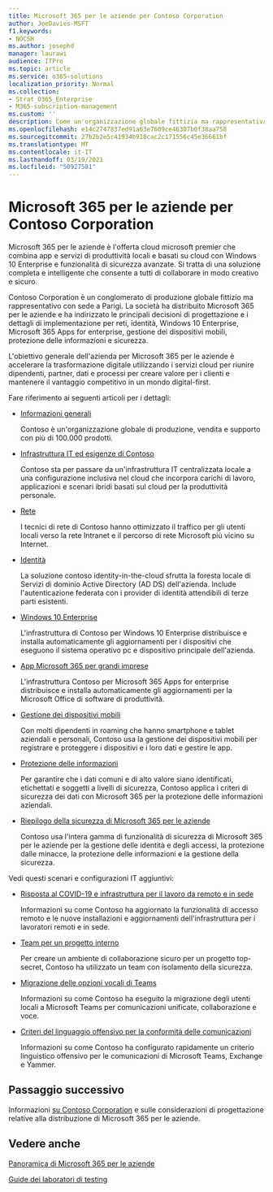 ```yaml
---
title: Microsoft 365 per le aziende per Contoso Corporation
author: JoeDavies-MSFT
f1.keywords:
- NOCSH
ms.author: josephd
manager: laurawi
audience: ITPro
ms.topic: article
ms.service: o365-solutions
localization_priority: Normal
ms.collection:
- Strat_O365_Enterprise
- M365-subscription-management
ms.custom: ''
description: Come un'organizzazione globale fittizia ma rappresentativa ha adottato Microsoft 365 per le aziende.
ms.openlocfilehash: e14c2747837ed91a63e7609ce46307b0f38aa758
ms.sourcegitcommit: 27b2b2e5c41934b918cac2c171556c45e36661bf
ms.translationtype: MT
ms.contentlocale: it-IT
ms.lasthandoff: 03/19/2021
ms.locfileid: "50927581"
---
```

# <a name="microsoft-365-for-enterprise-for-the-contoso-corporation"></a>Microsoft 365 per le aziende per Contoso Corporation

Microsoft 365 per le aziende è l'offerta cloud microsoft premier che combina app e servizi di produttività locali e basati su cloud con Windows 10 Enterprise e funzionalità di sicurezza avanzate. Si tratta di una soluzione completa e intelligente che consente a tutti di collaborare in modo creativo e sicuro.

Contoso Corporation è un conglomerato di produzione globale fittizio ma rappresentativo con sede a Parigi. La società ha distribuito Microsoft 365 per le aziende e ha indirizzato le principali decisioni di progettazione e i dettagli di implementazione per reti, identità, Windows 10 Enterprise, Microsoft 365 Apps for enterprise, gestione dei dispositivi mobili, protezione delle informazioni e sicurezza.

L'obiettivo generale dell'azienda per Microsoft 365 per le aziende è accelerare la trasformazione digitale utilizzando i servizi cloud per riunire dipendenti, partner, dati e processi per creare valore per i clienti e mantenere il vantaggio competitivo in un mondo digital-first.

Fare riferimento ai seguenti articoli per i dettagli:

- [Informazioni generali](contoso-overview.md)

  Contoso è un'organizzazione globale di produzione, vendita e supporto con più di 100.000 prodotti.

- [Infrastruttura IT ed esigenze di Contoso](contoso-infra-needs.md)

  Contoso sta per passare da un'infrastruttura IT centralizzata locale a una configurazione inclusiva nel cloud che incorpora carichi di lavoro, applicazioni e scenari ibridi basati sul cloud per la produttività personale.

- [Rete](contoso-networking.md)

  I tecnici di rete di Contoso hanno ottimizzato il traffico per gli utenti locali verso la rete Intranet e il percorso di rete Microsoft più vicino su Internet.

- [Identità](contoso-identity.md)

  La soluzione contoso identity-in-the-cloud sfrutta la foresta locale di Servizi di dominio Active Directory (AD DS) dell'azienda. Include l'autenticazione federata con i provider di identità attendibili di terze parti esistenti.

- [Windows 10 Enterprise](contoso-win10.md)

  L'infrastruttura di Contoso per Windows 10 Enterprise distribuisce e installa automaticamente gli aggiornamenti per i dispositivi che eseguono il sistema operativo pc e dispositivo principale dell'azienda.

- [App Microsoft 365 per grandi imprese](contoso-o365pp.md)

  L'infrastruttura Contoso per Microsoft 365 Apps for enterprise distribuisce e installa automaticamente gli aggiornamenti per la Microsoft Office di software di produttività.

- [Gestione dei dispositivi mobili](contoso-mdm.md)

  Con molti dipendenti in roaming che hanno smartphone e tablet aziendali e personali, Contoso usa la gestione dei dispositivi mobili per registrare e proteggere i dispositivi e i loro dati e gestire le app.

- [Protezione delle informazioni](contoso-info-protect.md)

  Per garantire che i dati comuni e di alto valore siano identificati, etichettati e soggetti a livelli di sicurezza, Contoso applica i criteri di sicurezza dei dati con Microsoft 365 per la protezione delle informazioni aziendali.

- [Riepilogo della sicurezza di Microsoft 365 per le aziende](contoso-security-summary.md)

  Contoso usa l'intera gamma di funzionalità di sicurezza di Microsoft 365 per le aziende per la gestione delle identità e degli accessi, la protezione dalle minacce, la protezione delle informazioni e la gestione della sicurezza.

Vedi questi scenari e configurazioni IT aggiuntivi:

- [Risposta al COVID-19 e infrastruttura per il lavoro da remoto e in sede](../solutions/contoso-remote-onsite-work.md)

  Informazioni su come Contoso ha aggiornato la funzionalità di accesso remoto e le nuove installazioni e aggiornamenti dell'infrastruttura per i lavoratori remoti e in sede.

- [Team per un progetto interno](../solutions/contoso-team-for-top-secret-project.md)

  Per creare un ambiente di collaborazione sicuro per un progetto top-secret, Contoso ha utilizzato un team con isolamento della sicurezza.

- [Migrazione delle opzioni vocali di Teams](/MicrosoftTeams/voice-case-study-overview)

  Informazioni su come Contoso ha eseguito la migrazione degli utenti locali a Microsoft Teams per comunicazioni unificate, collaborazione e voce.

- [Criteri del linguaggio offensivo per la conformità delle comunicazioni](../compliance/communication-compliance-case-study.md)

  Informazioni su come Contoso ha configurato rapidamente un criterio linguistico offensivo per le comunicazioni di Microsoft Teams, Exchange e Yammer.

## <a name="next-step"></a>Passaggio successivo

Informazioni [su Contoso Corporation](contoso-overview.md) e sulle considerazioni di progettazione relative alla distribuzione di Microsoft 365 per le aziende.


## <a name="see-also"></a>Vedere anche

[Panoramica di Microsoft 365 per le aziende](microsoft-365-overview.md)

[Guide dei laboratori di testing](m365-enterprise-test-lab-guides.md)